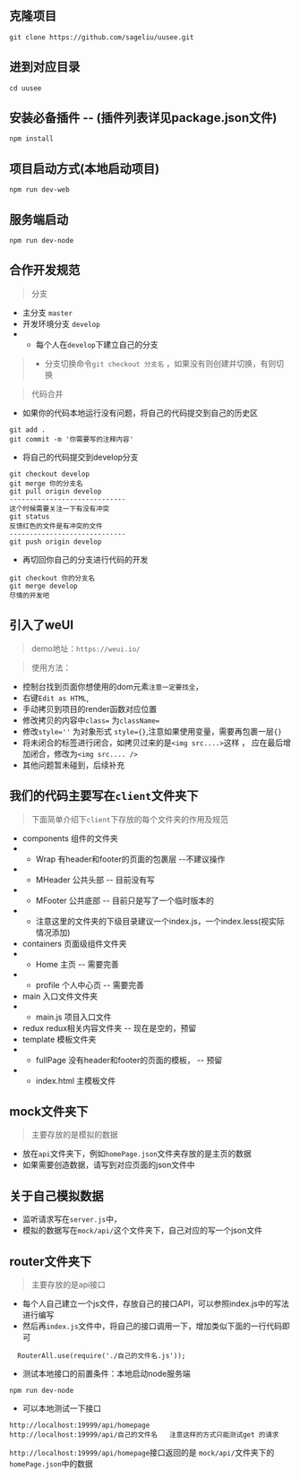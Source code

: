 ## 克隆项目
```
git clone https://github.com/sageliu/uusee.git
```

## 进到对应目录
```
cd uusee
```

## 安装必备插件 -- (插件列表详见package.json文件)
```
npm install
```

## 项目启动方式(本地启动项目)
```
npm run dev-web
```

## 服务端启动
```
npm run dev-node
```

## 合作开发规范
> 分支
- 主分支 `master`
- 开发环境分支 `develop`
- - 每个人在`develop`下建立自己的分支
>- 分支切换命令`git checkout 分支名` ，如果没有则创建并切换，有则切换

> 代码合并
- 如果你的代码本地运行没有问题，将自己的代码提交到自己的历史区
```
git add .
git commit -m '你需要写的注释内容'

```
- 将自己的代码提交到develop分支 
```
git checkout develop
git merge 你的分支名
git pull origin develop
-----------------------------
这个时候需要关注一下有没有冲突
git status 
反馈红色的文件是有冲突的文件
-----------------------------
git push origin develop
```
- 再切回你自己的分支进行代码的开发
```
git checkout 你的分支名
git merge develop
尽情的开发吧
``` 

## 引入了weUI
> demo地址：`https://weui.io/`

> 使用方法：
- 控制台找到页面你想使用的dom元素`注意一定要找全`，
- 右键`Edit as HTML`,
- 手动拷贝到项目的render函数对应位置
- 修改拷贝的内容中`class=` 为`className=`
- 修改`style=''` 为对象形式 `style={}`,注意如果使用变量，需要再包裹一层`{}`
- 将未闭合的标签进行闭合，如拷贝过来的是`<img src....>`这样 ， 应在最后增加闭合，修改为`<img src.... />`
- 其他问题暂未碰到，后续补充

## 我们的代码主要写在`client`文件夹下
> 下面简单介绍下`client`下存放的每个文件夹的作用及规范
- components    组件的文件夹
- - Wrap  有header和footer的页面的包裹层    --不建议操作
- - MHeader     公共头部    -- 目前没有写
- - MFooter     公共底部    -- 目前只是写了一个临时版本的
- - 注意这里的文件夹的下级目录建议一个index.js，一个index.less(视实际情况添加) 
- containers    页面级组件文件夹
- - Home        主页       -- 需要完善
- - profile     个人中心页  -- 需要完善
- main          入口文件文件夹
- - main.js     项目入口文件
- redux         redux相关内容文件夹    -- 现在是空的，预留
- template      模板文件夹
- - fullPage      没有header和footer的页面的模板， -- 预留
- - index.html  主模板文件

## mock文件夹下
> 主要存放的是模拟的数据
- 放在`api`文件夹下，例如`homePage.json`文件夹存放的是主页的数据
- 如果需要创造数据，请写到对应页面的json文件中

## 关于自己模拟数据
> 
- 监听请求写在`server.js`中，
- 模拟的数据写在`mock/api/`这个文件夹下，自己对应的写一个json文件

## router文件夹下
> 主要存放的是api接口
- 每个人自己建立一个js文件，存放自己的接口API，可以参照index.js中的写法进行编写
- 然后再`index.js`文件中，将自己的接口调用一下，增加类似下面的一行代码即可
```
  RouterAll.use(require('./自己的文件名.js'));
```
- 测试本地接口的前置条件：本地启动node服务端
```
npm run dev-node
```
- 可以本地测试一下接口
```
http://localhost:19999/api/homepage
http://localhost:19999/api/自己的文件名   注意这样的方式只能测试get 的请求
```
`http://localhost:19999/api/homepage`接口返回的是 `mock/api/`文件夹下的`homePage.json`中的数据

## 